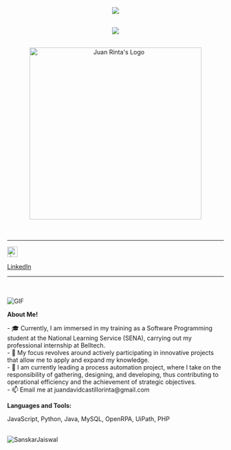 <p align="center">
 <br><br>
 <img src="https://readme-typing-svg.herokuapp.com/?lines=Hey,+I'm+Juan+Rinta!!&center=true&width=360&height=30"><br>
</p>
<p align="center">
 <br>
 <img src="https://readme-typing-svg.herokuapp.com/?lines=Welcome+to+my+Github+Profile!!&center=true&width=360&height=30">
 <br><br>
</p>
<div align="center">
  <img align="center" alt="Juan Rinta's Logo" width="400px" src="https://i.imgur.com/YS3w9Vu.jpg" />
</div>

<br/>
<br/>

<hr>

<a href="https://www.linkedin.com/in/juancastillor/">
  <img align="center" alt="Juan Rinta's LinkedIn" width="24px" src="https://img.icons8.com/nolan/96/linkedin.png" />
  <p>LinkedIn</p>
</a>

<hr>

<br/>
<br/>
  <img align="center" alt="GIF" src="https://media.giphy.com/media/LmNwrBhejkK9EFP504/giphy.gif" />
</div>

**About Me!**

<p align="left">
- 🎓 Currently, I am immersed in my training as a Software Programming student at the National Learning Service (SENA), carrying out my professional internship at Belltech.<br>
- 🚀 My focus revolves around actively participating in innovative projects that allow me to apply and expand my knowledge.<br>
- 🤖 I am currently leading a process automation project, where I take on the responsibility of gathering, designing, and developing, thus contributing to operational efficiency and the achievement of strategic objectives. <br>
- 📫 Email me at juandavidcastillorinta@gmail.com<br>
</p>




**Languages and Tools:**  
<div>
<p>JavaScript, Python, Java, MySQL, OpenRPA, UiPath, PHP</p>
<br>
<img align="center" src="https://github-readme-streak-stats.herokuapp.com/?user=juanrinta&count_private=true&theme=radical" alt="SanskarJaiswal" />
</div>